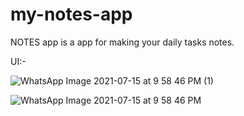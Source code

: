 # my-notes-app
NOTES app is a app for making your daily tasks notes.

UI:- 


![WhatsApp Image 2021-07-15 at 9 58 46 PM (1)](https://user-images.githubusercontent.com/60288671/125824520-248326f8-7a1c-4afa-8627-41c272dece0d.jpeg)


![WhatsApp Image 2021-07-15 at 9 58 46 PM](https://user-images.githubusercontent.com/60288671/125824566-b156b707-66af-4895-8c08-1698662effed.jpeg)

